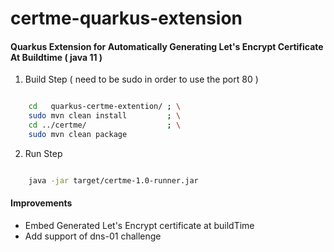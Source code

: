 # certme-quarkus-extension

#### Quarkus Extension for Automatically Generating Let's Encrypt Certificate At Buildtime ( java 11 )

1. Build Step ( need to be sudo in order to use the port 80 )
```bash

    cd   quarkus-certme-extention/ ; \
    sudo mvn clean install         ; \
    cd ../certme/                  ; \
    sudo mvn clean package 
```

2. Run Step
```bash

    java -jar target/certme-1.0-runner.jar

```


#### Improvements
  - Embed Generated Let's Encrypt certificate at buildTime
  - Add support of dns-01 challenge
